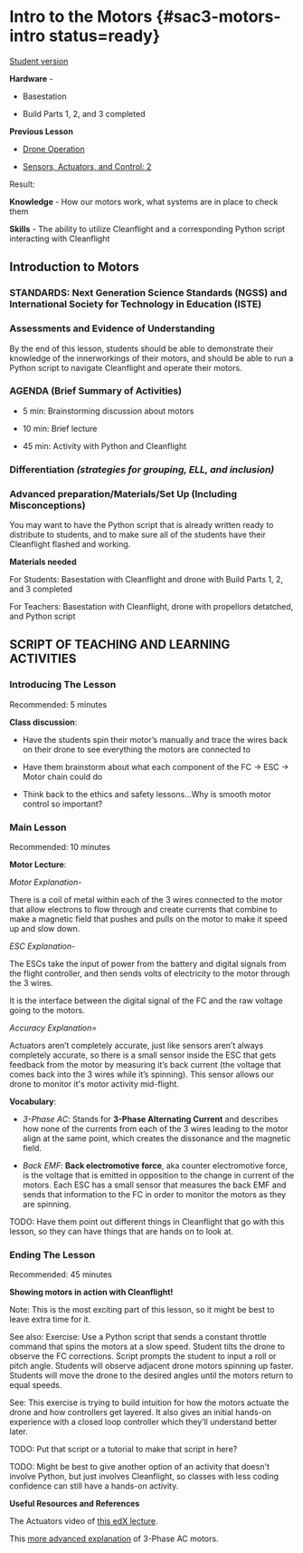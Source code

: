 # Intro to the Motors {#sac3-motors-intro status=ready}

[Student version](+duckiesky_high_school_student#sac3-motors-intro)

<div class='requirements' markdown='1'>

**Hardware** - 

- Basestation

- Build Parts 1, 2, and 3 completed

**Previous Lesson** 

- [Drone Operation](#introduction-operation-sensors)

- [Sensors, Actuators, and Control: 2](#sac2)

Result: 

**Knowledge** - How our motors work, what systems are in place to check them


**Skills** - The ability to utilize Cleanflight and a corresponding Python script interacting with Cleanflight


</div>

## Introduction to Motors 


### STANDARDS: Next Generation Science Standards (NGSS) and International Society for Technology in Education (ISTE)



### Assessments and Evidence of Understanding

By the end of this lesson, students should be able to demonstrate their knowledge of the innerworkings of their motors, and should be able to run a Python script to navigate Cleanflight and operate their motors. 


### AGENDA (Brief Summary of Activities)

- 5 min: Brainstorming discussion about motors

- 10 min: Brief lecture

- 45 min: Activity with Python and Cleanflight 


### Differentiation _(strategies for grouping, ELL, and inclusion)_


### Advanced preparation/Materials/Set Up (Including Misconceptions)

You may want to have the Python script that is already written ready to distribute to students, and to make sure all of the students have their Cleanflight flashed and working. 

**Materials needed**

For Students: Basestation with Cleanflight and drone with Build Parts 1, 2, and 3 completed

For Teachers: Basestation with Cleanflight, drone with propellors detatched, and Python script 


## SCRIPT OF TEACHING AND LEARNING ACTIVITIES


### Introducing The Lesson

Recommended: 5 minutes 

**Class discussion**: 

- Have the students spin their motor’s manually and trace the wires back on their drone to see everything the motors are connected to

- Have them brainstorm about what each component of the FC -> ESC -> Motor chain could do 

- Think back to the ethics and safety lessons...Why is smooth motor control so important? 



### Main Lesson

Recommended: 10 minutes

**Motor Lecture**: 

_Motor Explanation_-

There is a coil of metal within each of the 3 wires connected to the motor that allow electrons to flow through and create currents that combine to make a magnetic field that pushes and pulls on the motor to make it speed up and slow down. 

_ESC Explanation_-

The ESCs take the input of power from the battery and digital signals from the flight controller, and then sends volts of electricity to the motor through the 3 wires. 

It is the interface between the digital signal of the FC and the raw voltage going to the motors. 

_Accuracy Explanation_=

Actuators aren’t completely accurate, just like sensors aren’t always completely accurate, so there is a small sensor inside the ESC that gets feedback from the motor by measuring it’s back current (the voltage that comes back into the 3 wires while it’s spinning). This sensor allows our drone to monitor it's motor activity mid-flight. 


<div class='requirements' markdown='1'>

**Vocabulary**: 

- _3-Phase AC_: Stands for **3-Phase Alternating Current** and describes how none of the currents from each of the 3 wires leading to the motor align at the same point, which creates the dissonance and the magnetic field. 

- _Back EMF_: **Back electromotive force**, aka counter electromotive force, is the voltage that is emitted in opposition to the change in current of the motors. Each ESC has a small sensor that measures the back EMF and sends that information to the FC in order to monitor the motors as they are spinning. 

</div>

<!-- These explanations can probably all be transfered to the student book-->

TODO: Have them point out different things in Cleanflight that go with this lesson, so they can have things that are hands on to look at.  


### Ending The Lesson

Recommended: 45 minutes 

**Showing motors in action with Cleanflight!** 

Note: This is the most exciting part of this lesson, so it might be best to leave extra time for it. 

See also: Exercise: Use a Python script that sends a constant throttle command that spins the motors at a slow speed. Student tilts the drone to observe the FC corrections. Script prompts the student to input a roll or pitch angle. Students will observe adjacent drone motors spinning up faster. Students will move the drone to the desired angles until the motors return to equal speeds.  

See: This exercise is trying to build intuition for how the motors actuate the drone and how controllers get layered. It also gives an initial hands-on experience with a closed loop controller which they’ll understand better later. 

TODO: Put that script or a tutorial to make that script in here? 

TODO: Might be best to give another option of an activity that doesn't involve Python, but just involves Cleanflight, so classes with less coding confidence can still have a hands-on activity. 


**Useful Resources and References**

The Actuators video of [this edX lecture](https://studio.edge.edx.org/container/block-v1:Brown+CSCI1951-R+2020_summer+type@vertical+block@bdea8a9b9fa0429b943bc371afaf185e). 

This [more advanced explanation](https://www.kebamerica.com/blog/how-a-3-phase-ac-induction-motor-works/) of 3-Phase AC motors. 
